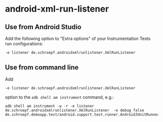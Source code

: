 # android-xml-run-listener

## Use from Android Studio

Add the following option to "Extra options" of your Instrumentation Tests run configurations:
```
-e listener de.schroepf.androidxmlrunlistener.XmlRunListener
```

## Use from command line

Àdd

```
-e listener de.schroepf.androidxmlrunlistener.XmlRunListener
```
option to the `adb shell am instrument` command, e.g.:
```
adb shell am instrument -w -r -e listener de.schroepf.androidxmlrunlistener.XmlRunListener  -e debug false de.schroepf.demoapp.test/android.support.test.runner.AndroidJUnitRunner
```
